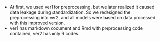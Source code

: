 * At first, we used ver1 for preprocessing, but we later realized it caused data leakage during standardization. So we redesigned the preprocessing into ver2, and all models were based on data processed with this improved version.
* ver1 has markdown document and Rmd with preprocessing code contained, ver2 has only R codes.